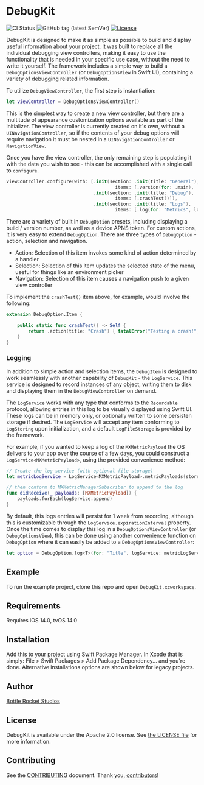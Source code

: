# DebugKit

![CI Status](https://github.com/BottleRocketStudios/iOS-DebugKit/actions/workflows/main.yml/badge.svg)
![GitHub tag (latest SemVer)](https://img.shields.io/github/v/tag/bottlerocketstudios/iOS-DebugKit)
[![License](https://img.shields.io/github/license/bottlerocketstudios/iOS-DebugKit)](LICENSE)

DebugKit is designed to make it as simple as possible to build and display useful information about your project. It was built to replace all the individual debugging view controllers, making it easy to use the functionality that is needed in your specific use case, without the need to write it yourself. The framework includes a simple way to build a `DebugOptionsViewController` (or `DebugOptionsView` in Swift UI), containing a variety of debugging related information.

To utilize `DebugViewController`, the first step is instantiation:

```swift
let viewController = DebugOptionsViewController()
```

This is the simplest way to create a new view controller, but there are a multitude of appearance customization options available as part of the initializer. The view controller is currently created on it's own, without a `UINavigationController`, so if the contents of your debug options will require navigation it must be nested in a `UINavigationController` or `NavigationView`.

Once you have the view controller, the only remaining step is populating it with the data you wish to see - this can be accomplished with a single call to `configure`.

```swift
viewController.configure(with: [.init(section: .init(title: "General"),
                                        items: [.version(for: .main), .build(for: .main), .pushToken(with: pushService.deviceToken, title: "Push Token")]),
                                .init(section: .init(title: "Debug"), 
                                        items: [.crashTest()]),
                                .init(section: .init(title: "Logs"),
                                        items: [.log(for: "Metrics", logService: metricsLogService), .log(for: "Notifications", logService: notificationsLogService)]))
```

There are a variety of built in `DebugOption` presets, including displaying a build / version number, as well as a device APNS token. For custom actions, it is very easy to extend `DebugOption`. There are three types of `DebugOption` - action, selection and navigation.

- Action: Selection of this item invokes some kind of action determined by a handler
- Selection: Selection of this item updates the selected state of the menu, useful for things like an environment picker
- Navigation: Selection of this item causes a navigation push to a given view controller

To implement the `crashTest()` item above, for example, would involve the following:

```swift
extension DebugOption.Item {

    public static func crashTest() -> Self {
        return .action(title: "Crash") { fatalError("Testing a crash!") }
    }
}
```

### Logging

In addition to simple action and selection items, the `DebugItem` is designed to work seamlessly with another capability of `DebugKit` - the `LogService`. This service is designed to record instances of any object, writing them to disk and displaying them in the `DebugViewController` on demand. 

The `LogService` works with any type that conforms to the `Recordable` protocol, allowing entries in this log to be visually displayed using Swift UI. These logs can be in memory only, or optionally written to some persisten storage if desired. The `LogService` will accept any item conforming to `LogStoring` upon initialization, and a default `LogFileStorage` is provided by the framework.

For example, if you wanted to keep a log of the `MXMetricPayload` the OS delivers to your app over the course of a few days, you could construct a `LogService<MXMetricPayload>`, using the provided convenience method:

```swift
// Create the log service (with optional file storage)
let metricLogService = LogService<MXMetricPayload>.metricPayloads(storedAt: myOptionalURL)

// then conform to MXMetricManagerSubscriber to append to the log
func didReceive(_ payloads: [MXMetricPayload]) {
    payloads.forEach(logService.append)
}
```

By default, this logs entries will persist for 1 week from recording, although this is customizable through the `LogService.expirationInterval` property. Once the time comes to display this log in a `DebugOptionsViewController` (or `DebugOptionsView`), this can be done using another convenience function on `DebugOption` where it can easily be added to a `DebugOptionsViewController`:

```swift
let option = DebugOption.log<T>(for: "Title". logService: metricLogService)
```

## Example

To run the example project, clone this repo and open `DebugKit.xcworkspace`.


## Requirements

Requires iOS 14.0, tvOS 14.0


## Installation

Add this to your project using Swift Package Manager. In Xcode that is simply: File > Swift Packages > Add Package Dependency... and you're done. Alternative installations options are shown below for legacy projects.


## Author

[Bottle Rocket Studios](https://www.bottlerocketstudios.com/)


## License

DebugKit is available under the Apache 2.0 license. See [the LICENSE file](LICENSE) for more information.


## Contributing

See the [CONTRIBUTING] document. Thank you, [contributors]!

[CONTRIBUTING]: CONTRIBUTING.md
[contributors]: https://github.com/BottleRocketStudios/iOS-DebugKit/graphs/contributors
